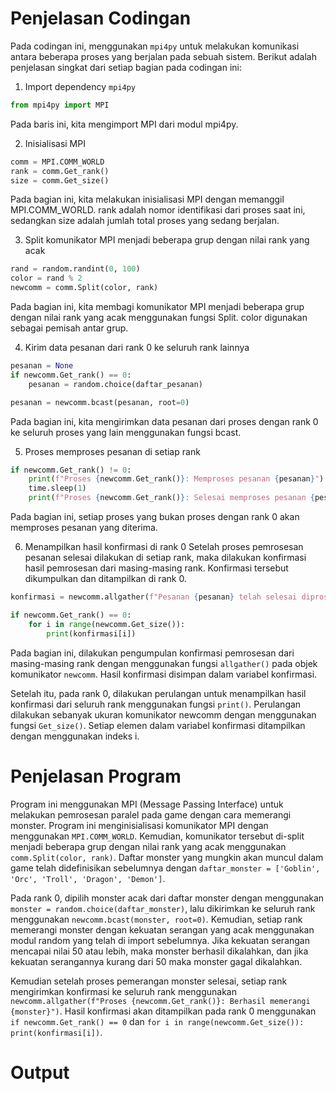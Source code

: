 # Penjelasan Codingan
Pada codingan ini, menggunakan `mpi4py` untuk melakukan komunikasi antara beberapa proses yang berjalan pada sebuah sistem. Berikut adalah penjelasan singkat dari setiap bagian pada codingan ini:

1. Import dependency `mpi4py`

```python
from mpi4py import MPI
```
Pada baris ini, kita mengimport MPI dari modul mpi4py.

2. Inisialisasi MPI

```python
comm = MPI.COMM_WORLD
rank = comm.Get_rank()
size = comm.Get_size()
```
Pada bagian ini, kita melakukan inisialisasi MPI dengan memanggil MPI.COMM_WORLD. rank adalah nomor identifikasi dari proses saat ini, sedangkan size adalah jumlah total proses yang sedang berjalan.

3. Split komunikator MPI menjadi beberapa grup dengan nilai rank yang acak

```python
rand = random.randint(0, 100)
color = rand % 2
newcomm = comm.Split(color, rank)
```
Pada bagian ini, kita membagi komunikator MPI menjadi beberapa grup dengan nilai rank yang acak menggunakan fungsi Split. color digunakan sebagai pemisah antar grup.

4. Kirim data pesanan dari rank 0 ke seluruh rank lainnya
```python
pesanan = None
if newcomm.Get_rank() == 0:
    pesanan = random.choice(daftar_pesanan)

pesanan = newcomm.bcast(pesanan, root=0)
```
Pada bagian ini, kita mengirimkan data pesanan dari proses dengan rank 0 ke seluruh proses yang lain menggunakan fungsi bcast.

5. Proses memproses pesanan di setiap rank
```python
if newcomm.Get_rank() != 0:
    print(f"Proses {newcomm.Get_rank()}: Memproses pesanan {pesanan}")
    time.sleep(1)
    print(f"Proses {newcomm.Get_rank()}: Selesai memproses pesanan {pesanan}")
```
Pada bagian ini, setiap proses yang bukan proses dengan rank 0 akan memproses pesanan yang diterima.

6. Menampilkan hasil konfirmasi di rank 0
Setelah proses pemrosesan pesanan selesai dilakukan di setiap rank, maka dilakukan konfirmasi hasil pemrosesan dari masing-masing rank. Konfirmasi tersebut dikumpulkan dan ditampilkan di rank 0.
```python
konfirmasi = newcomm.allgather(f"Pesanan {pesanan} telah selesai diproses")

if newcomm.Get_rank() == 0:
    for i in range(newcomm.Get_size()):
        print(konfirmasi[i])
```

Pada bagian ini, dilakukan pengumpulan konfirmasi pemrosesan dari masing-masing rank dengan menggunakan fungsi `allgather()` pada objek komunikator `newcomm`. Hasil konfirmasi disimpan dalam variabel konfirmasi.

Setelah itu, pada rank 0, dilakukan perulangan untuk menampilkan hasil konfirmasi dari seluruh rank menggunakan fungsi `print()`. Perulangan dilakukan sebanyak ukuran komunikator newcomm dengan menggunakan fungsi `Get_size()`. Setiap elemen dalam variabel konfirmasi ditampilkan dengan menggunakan indeks i.

# Penjelasan Program
Program ini menggunakan MPI (Message Passing Interface) untuk melakukan pemrosesan paralel pada game dengan cara memerangi monster. Program ini menginisialisasi komunikator MPI dengan menggunakan `MPI.COMM_WORLD`. Kemudian, komunikator tersebut di-split menjadi beberapa grup dengan nilai rank yang acak menggunakan `comm.Split(color, rank)`. Daftar monster yang mungkin akan muncul dalam game telah didefinisikan sebelumnya dengan `daftar_monster = ['Goblin', 'Orc', 'Troll', 'Dragon', 'Demon']`.

Pada rank 0, dipilih monster acak dari daftar monster dengan menggunakan `monster = random.choice(daftar_monster)`, lalu dikirimkan ke seluruh rank menggunakan `newcomm.bcast(monster, root=0)`. Kemudian, setiap rank memerangi monster dengan kekuatan serangan yang acak menggunakan modul random yang telah di import sebelumnya. Jika kekuatan serangan mencapai nilai 50 atau lebih, maka monster berhasil dikalahkan, dan jika kekuatan serangannya kurang dari 50 maka monster gagal dikalahkan.

Kemudian setelah proses pemerangan monster selesai, setiap rank mengirimkan konfirmasi ke seluruh rank menggunakan `newcomm.allgather(f"Proses {newcomm.Get_rank()}: Berhasil memerangi {monster}")`. Hasil konfirmasi akan ditampilkan pada rank 0 menggunakan `if newcomm.Get_rank() == 0` dan `for i in range(newcomm.Get_size()): print(konfirmasi[i])`.

# Output

